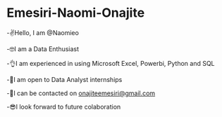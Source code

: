 # Emesiri-Naomi-Onajite

-✌️Hello, I am @Naomieo


-🤓I am a Data Enthusiast


-👌I am experienced in using Microsoft Excel, Powerbi, Python and SQL


-🤗I am open to Data Analyst internships


-📧I can be contacted on onajiteemesiri@gmail.com


-😎I look forward to future colaboration
